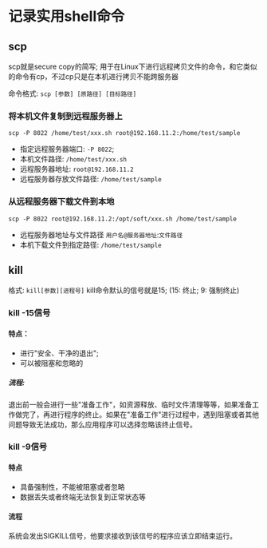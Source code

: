 # 记录实用shell命令

## scp

scp就是secure copy的简写; 用于在Linux下进行远程拷贝文件的命令，和它类似的命令有cp，不过cp只是在本机进行拷贝不能跨服务器

命令格式: `scp [参数] [原路径] [目标路径]`

### 将本机文件复制到远程服务器上

`scp -P 8022 /home/test/xxx.sh root@192.168.11.2:/home/test/sample`

- 指定远程服务器端口: `-P 8022`; 
- 本机文件路径: `/home/test/xxx.sh` 
- 远程服务器地址: `root@192.168.11.2`
- 远程服务器存放文件路径: `/home/test/sample`

### 从远程服务器下载文件到本地

`scp -P 8022 root@192.168.11.2:/opt/soft/xxx.sh /home/test/sample`

- 远程服务器地址与文件路径 `用户名@服务器地址`:`文件路径`
- 本机下载文件到指定路径: `/home/test/sample`

## kill

格式: `kill[参数][进程号]` kill命令默认的信号就是15; (15: 终止; 9: 强制终止)

### kill -15信号

#### 特点：

- 进行"安全、干净的退出"; 
- 可以被阻塞和忽略的

##### 流程: 

退出前一般会进行一些"准备工作"，如资源释放、临时文件清理等等，如果准备工作做完了，再进行程序的终止。如果在"准备工作"进行过程中，遇到阻塞或者其他问题导致无法成功，那么应用程序可以选择忽略该终止信号。

### kill -9信号

#### 特点
- 具备强制性，不能被阻塞或者忽略
- 数据丢失或者终端无法恢复到正常状态等

#### 流程

系统会发出SIGKILL信号，他要求接收到该信号的程序应该立即结束运行。
